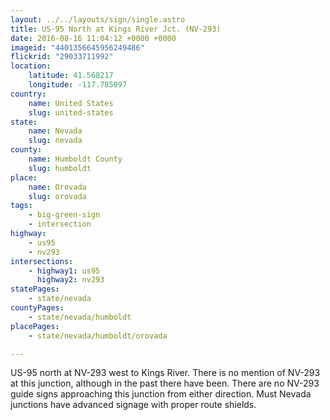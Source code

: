 ```yaml
---
layout: ../../layouts/sign/single.astro
title: US-95 North at Kings River Jct. (NV-293)
date: 2016-08-16 11:04:12 +0000 +0000
imageid: "4401356645956249486"
flickrid: "29033711992"
location:
    latitude: 41.568217
    longitude: -117.785097
country:
    name: United States
    slug: united-states
state:
    name: Nevada
    slug: nevada
county:
    name: Humboldt County
    slug: humboldt
place:
    name: Orovada
    slug: orovada
tags:
    - big-green-sign
    - intersection
highway:
    - us95
    - nv293
intersections:
    - highway1: us95
      highway2: nv293
statePages:
    - state/nevada
countyPages:
    - state/nevada/humboldt
placePages:
    - state/nevada/humboldt/orovada

---
```

US-95 north at NV-293 west to Kings River.  There is no mention of NV-293 at this junction, although in the past there have been.  There are no NV-293 guide signs approaching this junction from either direction.  Must Nevada junctions have advanced signage with proper route shields.